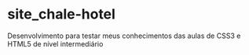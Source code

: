 # site_chale-hotel
Desenvolvimento para testar meus conhecimentos das aulas de CSS3 e HTML5 de nível intermediário
